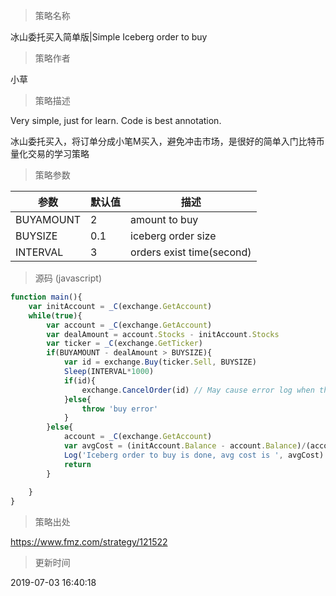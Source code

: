 
> 策略名称

冰山委托买入简单版|Simple Iceberg order to buy

> 策略作者

小草

> 策略描述

Very simple, just for learn.
Code is best annotation.

冰山委托买入，将订单分成小笔M买入，避免冲击市场，是很好的简单入门比特币量化交易的学习策略

> 策略参数



|参数|默认值|描述|
|----|----|----|
|BUYAMOUNT|2|amount to buy|
|BUYSIZE|0.1|iceberg order size|
|INTERVAL|3|orders exist time(second)|


> 源码 (javascript)

``` javascript
function main(){
    var initAccount = _C(exchange.GetAccount)
    while(true){
        var account = _C(exchange.GetAccount)
        var dealAmount = account.Stocks - initAccount.Stocks
        var ticker = _C(exchange.GetTicker)
        if(BUYAMOUNT - dealAmount > BUYSIZE){
            var id = exchange.Buy(ticker.Sell, BUYSIZE)
            Sleep(INTERVAL*1000)
            if(id){
                exchange.CancelOrder(id) // May cause error log when the order is completed, which is all right.
            }else{
                throw 'buy error'
            }
        }else{
            account = _C(exchange.GetAccount)
            var avgCost = (initAccount.Balance - account.Balance)/(account.Stocks - initAccount.Stocks)
            Log('Iceberg order to buy is done, avg cost is ', avgCost) // including fee cost
            return
        }
        
    }
}
```

> 策略出处

https://www.fmz.com/strategy/121522

> 更新时间

2019-07-03 16:40:18
